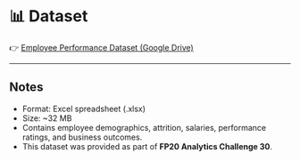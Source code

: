 # 📊 Dataset

👉 [Employee Performance Dataset (Google Drive)](https://docs.google.com/spreadsheets/d/16IfmDkWsdswn45FGqHPaRe0Vww-kGGDS/edit?usp=drive_link&ouid=113946365710963614528&rtpof=true&sd=true)

---

## Notes
- Format: Excel spreadsheet (.xlsx)  
- Size: ~32 MB  
- Contains employee demographics, attrition, salaries, performance ratings, and business outcomes.  
- This dataset was provided as part of **FP20 Analytics Challenge 30**.
